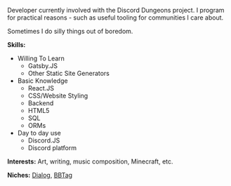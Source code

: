 Developer currently involved with the Discord Dungeons project. I program for practical reasons - such as useful tooling for communities I care about.

Sometimes I do silly things out of boredom. 

**Skills:**
- Willing To Learn
    - Gatsby.JS
    - Other Static Site Generators
- Basic Knowledge
    - React.JS
    - CSS/Website Styling
    - Backend
    - HTML5
    - SQL
    - ORMs
- Day to day use
    - Discord.JS
    - Discord platform

**Interests:** Art, writing, music composition, Minecraft, etc. 

**Niches:** [Dialog](https://linusakesson.net/dialog/), [BBTag](https://blargbot.xyz/tags)
